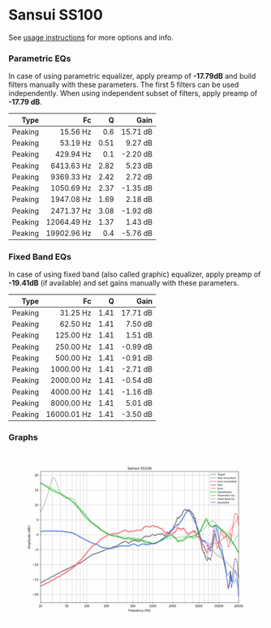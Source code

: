 # Sansui SS100
See [usage instructions](https://github.com/jaakkopasanen/AutoEq#usage) for more options and info.

### Parametric EQs
In case of using parametric equalizer, apply preamp of **-17.79dB** and build filters manually
with these parameters. The first 5 filters can be used independently.
When using independent subset of filters, apply preamp of **-17.79 dB**.

| Type    | Fc          |    Q | Gain     |
|--------:|------------:|-----:|---------:|
| Peaking | 15.56 Hz    | 0.6  | 15.71 dB |
| Peaking | 53.19 Hz    | 0.51 | 9.27 dB  |
| Peaking | 429.94 Hz   | 0.1  | -2.20 dB |
| Peaking | 6413.63 Hz  | 2.82 | 5.23 dB  |
| Peaking | 9369.33 Hz  | 2.42 | 2.72 dB  |
| Peaking | 1050.69 Hz  | 2.37 | -1.35 dB |
| Peaking | 1947.08 Hz  | 1.69 | 2.18 dB  |
| Peaking | 2471.37 Hz  | 3.08 | -1.92 dB |
| Peaking | 12064.49 Hz | 1.37 | 1.43 dB  |
| Peaking | 19902.96 Hz | 0.4  | -5.76 dB |

### Fixed Band EQs
In case of using fixed band (also called graphic) equalizer, apply preamp of **-19.41dB**
(if available) and set gains manually with these parameters.

| Type    | Fc          |    Q | Gain     |
|--------:|------------:|-----:|---------:|
| Peaking | 31.25 Hz    | 1.41 | 17.71 dB |
| Peaking | 62.50 Hz    | 1.41 | 7.50 dB  |
| Peaking | 125.00 Hz   | 1.41 | 1.51 dB  |
| Peaking | 250.00 Hz   | 1.41 | -0.99 dB |
| Peaking | 500.00 Hz   | 1.41 | -0.91 dB |
| Peaking | 1000.00 Hz  | 1.41 | -2.71 dB |
| Peaking | 2000.00 Hz  | 1.41 | -0.54 dB |
| Peaking | 4000.00 Hz  | 1.41 | -1.16 dB |
| Peaking | 8000.00 Hz  | 1.41 | 5.01 dB  |
| Peaking | 16000.01 Hz | 1.41 | -3.50 dB |

### Graphs
![](./Sansui%20SS100.png)